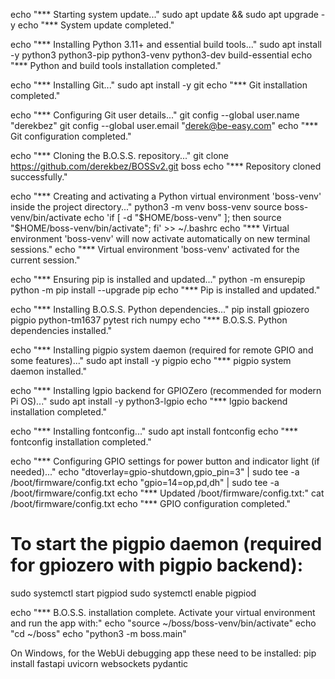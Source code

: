 echo "*** Starting system update..."
sudo apt update && sudo apt upgrade -y
echo "*** System update completed."

echo "*** Installing Python 3.11+ and essential build tools..."
sudo apt install -y python3 python3-pip python3-venv python3-dev build-essential
echo "*** Python and build tools installation completed."

echo "*** Installing Git..."
sudo apt install -y git
echo "*** Git installation completed."

echo "*** Configuring Git user details..."
git config --global user.name "derekbez"
git config --global user.email "derek@be-easy.com"
echo "*** Git configuration completed."

echo "*** Cloning the B.O.S.S. repository..."
git clone https://github.com/derekbez/BOSSv2.git boss
echo "*** Repository cloned successfully."

echo "*** Creating and activating a Python virtual environment 'boss-venv' inside the project directory..."
python3 -m venv boss-venv
source boss-venv/bin/activate
echo 'if [ -d "$HOME/boss-venv" ]; then source "$HOME/boss-venv/bin/activate"; fi' >> ~/.bashrc
echo "*** Virtual environment 'boss-venv' will now activate automatically on new terminal sessions."
echo "*** Virtual environment 'boss-venv' activated for the current session."

echo "*** Ensuring pip is installed and updated..."
python -m ensurepip
python -m pip install --upgrade pip
echo "*** Pip is installed and updated."

echo "*** Installing B.O.S.S. Python dependencies..."
pip install gpiozero pigpio python-tm1637 pytest rich numpy
echo "*** B.O.S.S. Python dependencies installed."

echo "*** Installing pigpio system daemon (required for remote GPIO and some features)..."
sudo apt install -y pigpio
echo "*** pigpio system daemon installed."

echo "*** Installing lgpio backend for GPIOZero (recommended for modern Pi OS)..."
sudo apt install -y python3-lgpio
echo "*** lgpio backend installation completed."

echo "*** Installing  fontconfig..."
sudo apt install fontconfig
echo "*** fontconfig installation completed."

echo "*** Configuring GPIO settings for power button and indicator light (if needed)..."
echo "dtoverlay=gpio-shutdown,gpio_pin=3" | sudo tee -a /boot/firmware/config.txt
echo "gpio=14=op,pd,dh" | sudo tee -a /boot/firmware/config.txt
echo "*** Updated /boot/firmware/config.txt:"
cat /boot/firmware/config.txt
echo "*** GPIO configuration completed."

# To start the pigpio daemon (required for gpiozero with pigpio backend):
sudo systemctl start pigpiod
sudo systemctl enable pigpiod

echo "*** B.O.S.S. installation complete. Activate your virtual environment and run the app with:"
echo "source ~/boss/boss-venv/bin/activate"
echo "cd ~/boss"
echo "python3 -m boss.main"


On Windows, for the WebUi debugging app these need to be installed:
pip install fastapi uvicorn websockets pydantic

